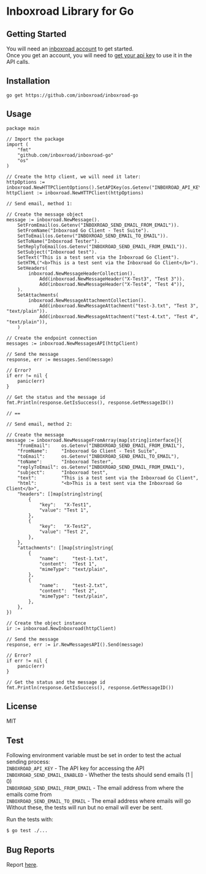 # Inboxroad Library for Go

## Getting Started
You will need an [inboxroad account](https://www.inboxroad.com) to get started.  
Once you get an account, you will need to [get your api key](https://www.inboxroad.com/)
to use it in the API calls.

## Installation

`go get https://github.com/inboxroad/inboxroad-go`

## Usage

```code
package main 

// Import the package
import (
    "fmt"
	"github.com/inboxroad/inboxroad-go"
	"os"
)

// Create the http client, we will need it later:
httpOptions := inboxroad.NewHTTPClientOptions().SetAPIKey(os.Getenv("INBOXROAD_API_KEY"))
httpClient := inboxroad.NewHTTPClient(httpOptions)

// Send email, method 1: 

// Create the message object
message := inboxroad.NewMessage().
    SetFromEmail(os.Getenv("INBOXROAD_SEND_EMAIL_FROM_EMAIL")).
    SetFromName("Inboxroad Go Client - Test Suite").
    SetToEmail(os.Getenv("INBOXROAD_SEND_EMAIL_TO_EMAIL")).
    SetToName("Inboxroad Tester").
    SetReplyToEmail(os.Getenv("INBOXROAD_SEND_EMAIL_FROM_EMAIL")).
    SetSubject("Inboxroad test").
    SetText("This is a test sent via the Inboxroad Go Client").
    SetHTML("<b>This is a test sent via the Inboxroad Go Client</b>").
    SetHeaders(
        inboxroad.NewMessageHeaderCollection().
            Add(inboxroad.NewMessageHeader("X-Test3", "Test 3")).
            Add(inboxroad.NewMessageHeader("X-Test4", "Test 4")),
    ).
    SetAttachments(
        inboxroad.NewMessageAttachmentCollection().
            Add(inboxroad.NewMessageAttachment("test-3.txt", "Test 3", "text/plain")).
            Add(inboxroad.NewMessageAttachment("test-4.txt", "Test 4", "text/plain")),
    )

// Create the endpoint connection
messages := inboxroad.NewMessagesAPI(httpClient)

// Send the message
response, err := messages.Send(message)

// Error?
if err != nil {
    panic(err)
}

// Get the status and the message id
fmt.Println(response.GetIsSuccess(), response.GetMessageID())

// ==

// Send email, method 2: 

// Create the message 
message := inboxroad.NewMessageFromArray(map[string]interface{}{
    "fromEmail":    os.Getenv("INBOXROAD_SEND_EMAIL_FROM_EMAIL"),
    "fromName":     "Inboxroad Go Client - Test Suite",
    "toEmail":      os.Getenv("INBOXROAD_SEND_EMAIL_TO_EMAIL"),
    "toName":       "Inboxroad Tester",
    "replyToEmail": os.Getenv("INBOXROAD_SEND_EMAIL_FROM_EMAIL"),
    "subject":      "Inboxroad test",
    "text":         "This is a test sent via the Inboxroad Go Client",
    "html":         "<b>This is a test sent via the Inboxroad Go Client</b>",
    "headers": []map[string]string{
        {
            "key":   "X-Test1",
            "value": "Test 1",
        },
        {
            "key":   "X-Test2",
            "value": "Test 2",
        },
    },
    "attachments": []map[string]string{
        {
            "name":     "test-1.txt",
            "content":  "Test 1",
            "mimeType": "text/plain",
        },
        {
            "name":     "test-2.txt",
            "content":  "Test 2",
            "mimeType": "text/plain",
        },
    },
})

// Create the object instance
ir := inboxroad.NewInboxroad(httpClient)

// Send the message
response, err := ir.NewMessagesAPI().Send(message)

// Error?
if err != nil {
    panic(err)
}

// Get the status and the message id
fmt.Println(response.GetIsSuccess(), response.GetMessageID())
```

## License
MIT

## Test
Following environment variable must be set in order to test the actual sending process:  
`INBOXROAD_API_KEY` - The API key for accessing the API  
`INBOXROAD_SEND_EMAIL_ENABLED` - Whether the tests should send emails (1 | 0)  
`INBOXROAD_SEND_EMAIL_FROM_EMAIL` - The email address from where the emails come from  
`INBOXROAD_SEND_EMAIL_TO_EMAIL` - The email address where emails will go  
Without these, the tests will run but no email will ever be sent.

Run the tests with:
```bash
$ go test ./...
``` 

## Bug Reports
Report [here](https://github.com/inboxroad/inboxroad-go/issues).
